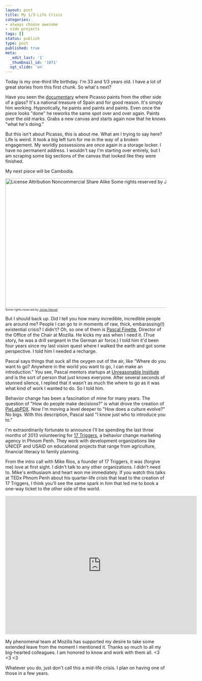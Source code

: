 ```yaml
---
layout: post
title: My 1/3-Life Crisis
categories:
- always choose awesome
- side projects
tags: []
status: publish
type: post
published: true
meta:
  _edit_last: '1'
  _thumbnail_id: '1071'
  sgt_slide: 'on'
---
```

Today is my one-third life birthday. I'm 33 and 1/3 years old. I have a lot of great stories from this first chunk. So what's next?

Have you seen the <a href="http://www.youtube.com/watch?v=gHlTvE-AI3Q" title="The Mystery of Picasso : YouTube" target="_blank">documentary</a> where Picasso paints from the other side of a glass? It's a national treasure of Spain and for good reason. It's simply him working. Hypnotically, he paints and paints and paints. Even once the piece looks "done" he reworks the same spot over and over again. Paints over the old marks. Grabs a new canvas and starts again now that he knows "what he's doing."

But this isn't about Picasso, this is about me. What am I trying to say here? Life is weird. It took a big left turn for me in the way of a broken engagement. My worldly possessions are once again in a storage locker. I have no permanent address. I wouldn't say I'm starting over entirely, but I am scraping some big sections of the canvas that looked like they were finished. 

My next piece will be Cambodia.

<a href="http://skinnywhitegirl.com/blog/wp-content/uploads/2013/08/phnom-penh-facade.jpg"><img src="http://skinnywhitegirl.com/blog/wp-content/uploads/2013/08/phnom-penh-facade-600x405.jpg" alt="License Attribution Noncommercial Share Alike Some rights reserved by Jonas Hansel " width="600" height="405" class="alignnone size-large wp-image-1071" /></a><span style="font-size: 9px;">Some rights reserved by <a title="original photo at flickr" href="http://www.flickr.com/photos/jonashansel/8300113687">Jonas Hansel</a></span>

But I should back up. Did I tell you how many incredible, incredible people are around me? People I can go to in moments of raw, thick, embarassing(!) existential crisis? I didn't? Oh, so one of them is <a href="http://theheretic.me/" title="The Heretic | Pascal Finette" target="_blank">Pascal Finette</a>, Director of the Office of the Chair at Mozilla. He kicks my ass when I need it. (True story, he was a drill sergeant in the German air force.) I told him it'd been four years since my last vision quest where I walked the earth and got some perspective. I told him I needed a recharge. 

Pascal says things that suck all the oxygen out of the air, like "Where do you want to go? Anywhere in the world you want to go, I can make an introduction." You see, Pascal mentors startups at <a href="http://unreasonable.is/" title="Unreasonable Institute" target="_blank">Unreasonable Institute</a> and is the sort of person that just knows everyone. After several seconds of stunned silence, I replied that it wasn't as much the where to go as it was what kind of work I wanted to do. So I told him.

Behavior change has been a fascination of mine for many years. The question of "How do people make decisions?" is what drove the creation of <a href="http://skinnywhitegirl.com/blog/category/pielabpdx/" title="PieLabPDX">PieLabPDX</a>. Now I'm moving a level deeper to "How does a culture evolve?" No bigs. With this description, Pascal said "I know just who to introduce you to."

I'm extraordinarily fortunate to announce I'll be spending the last three months of 2013 volunteering for <a href="http://17triggers.com" title="17 Triggers" target="_blank">17 Triggers</a>, a behavior change marketing agency in Phnom Penh. They work with development organizations like UNICEF and USAID on educational projects that range from agriculture, financial literacy to family planning.

From the intro call with Mike Rios, a founder of 17 Triggers, it was (forgive me) love at first sight. I didn't talk to any other organizations. I didn't need to. Mike's enthusiasm and heart won me immediately. If you watch this talks at TEDx Phnom Penh about his quarter-life crisis that lead to the creation of 17 Triggers, I think you'll see the same spark in him that led me to book a one-way ticket to the other side of the world.

<iframe src="http://tedxtalks.ted.com/video/TEDxPhnomPenh-Mike-Rios-Dong-Ch/player?layout=&amp;read_more=1" width="600" height="433" frameborder="0" scrolling="no"></iframe>

My phenomenal team at Mozilla has supported my desire to take some extended leave from the moment I mentioned it. Thanks so much to all my big-hearted colleagues. I am honored to know and work with them all. &lt;3 &lt;3 &lt;3

Whatever you do, just don't call this a mid-life crisis. I plan on having one of those in a few years.
